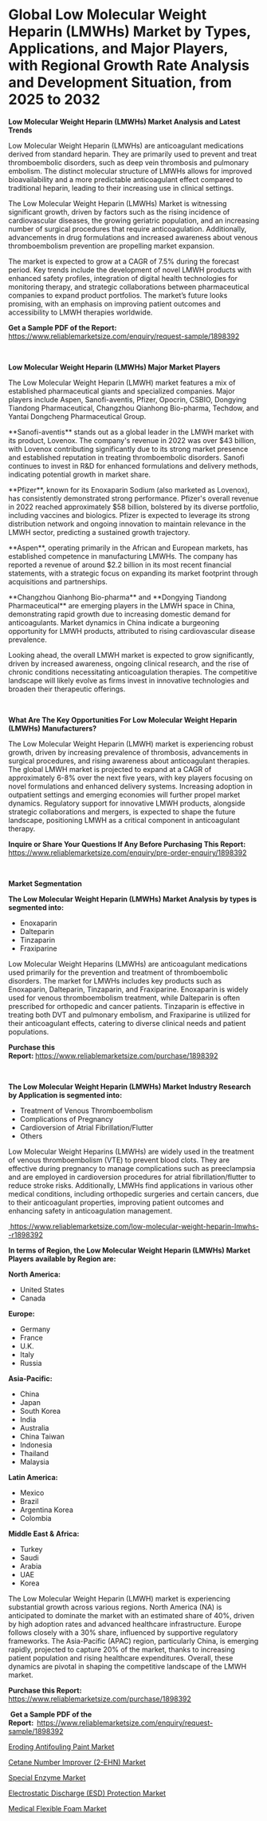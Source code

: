 <p><h1>Global Low Molecular Weight Heparin (LMWHs) Market by Types, Applications, and Major Players, with Regional Growth Rate Analysis and Development Situation, from 2025 to 2032</h1></p><p><strong>Low Molecular Weight Heparin (LMWHs) Market Analysis and Latest Trends</strong></p>
<p><p>Low Molecular Weight Heparin (LMWHs) are anticoagulant medications derived from standard heparin. They are primarily used to prevent and treat thromboembolic disorders, such as deep vein thrombosis and pulmonary embolism. The distinct molecular structure of LMWHs allows for improved bioavailability and a more predictable anticoagulant effect compared to traditional heparin, leading to their increasing use in clinical settings.</p><p>The Low Molecular Weight Heparin (LMWHs) Market is witnessing significant growth, driven by factors such as the rising incidence of cardiovascular diseases, the growing geriatric population, and an increasing number of surgical procedures that require anticoagulation. Additionally, advancements in drug formulations and increased awareness about venous thromboembolism prevention are propelling market expansion.</p><p>The market is expected to grow at a CAGR of 7.5% during the forecast period. Key trends include the development of novel LMWH products with enhanced safety profiles, integration of digital health technologies for monitoring therapy, and strategic collaborations between pharmaceutical companies to expand product portfolios. The market’s future looks promising, with an emphasis on improving patient outcomes and accessibility to LMWH therapies worldwide.</p></p>
<p><strong>Get a Sample PDF of the Report:&nbsp;</strong> <a href="https://www.reliablemarketsize.com/enquiry/request-sample/1898392?utm_campaign=1898&utm_medium=2&utm_source=Github&utm_content=ia&utm_term=04022025&utm_id=low-molecular-weight-heparin-lmwhs">https://www.reliablemarketsize.com/enquiry/request-sample/1898392</a></p>
<p>&nbsp;</p>
<p><strong>Low Molecular Weight Heparin (LMWHs) Major Market Players</strong></p>
<p><p>The Low Molecular Weight Heparin (LMWH) market features a mix of established pharmaceutical giants and specialized companies. Major players include Aspen, Sanofi-aventis, Pfizer, Opocrin, CSBIO, Dongying Tiandong Pharmaceutical, Changzhou Qianhong Bio-pharma, Techdow, and Yantai Dongcheng Pharmaceutical Group.</p><p>**Sanofi-aventis** stands out as a global leader in the LMWH market with its product, Lovenox. The company's revenue in 2022 was over $43 billion, with Lovenox contributing significantly due to its strong market presence and established reputation in treating thromboembolic disorders. Sanofi continues to invest in R&D for enhanced formulations and delivery methods, indicating potential growth in market share.</p><p>**Pfizer**, known for its Enoxaparin Sodium (also marketed as Lovenox), has consistently demonstrated strong performance. Pfizer's overall revenue in 2022 reached approximately $58 billion, bolstered by its diverse portfolio, including vaccines and biologics. Pfizer is expected to leverage its strong distribution network and ongoing innovation to maintain relevance in the LMWH sector, predicting a sustained growth trajectory.</p><p>**Aspen**, operating primarily in the African and European markets, has established competence in manufacturing LMWHs. The company has reported a revenue of around $2.2 billion in its most recent financial statements, with a strategic focus on expanding its market footprint through acquisitions and partnerships.</p><p>**Changzhou Qianhong Bio-pharma** and **Dongying Tiandong Pharmaceutical** are emerging players in the LMWH space in China, demonstrating rapid growth due to increasing domestic demand for anticoagulants. Market dynamics in China indicate a burgeoning opportunity for LMWH products, attributed to rising cardiovascular disease prevalence.</p><p>Looking ahead, the overall LMWH market is expected to grow significantly, driven by increased awareness, ongoing clinical research, and the rise of chronic conditions necessitating anticoagulation therapies. The competitive landscape will likely evolve as firms invest in innovative technologies and broaden their therapeutic offerings.</p></p>
<p>&nbsp;</p>
<p><strong>What Are The Key Opportunities For Low Molecular Weight Heparin (LMWHs) Manufacturers?</strong></p>
<p><p>The Low Molecular Weight Heparin (LMWH) market is experiencing robust growth, driven by increasing prevalence of thrombosis, advancements in surgical procedures, and rising awareness about anticoagulant therapies. The global LMWH market is projected to expand at a CAGR of approximately 6-8% over the next five years, with key players focusing on novel formulations and enhanced delivery systems. Increasing adoption in outpatient settings and emerging economies will further propel market dynamics. Regulatory support for innovative LMWH products, alongside strategic collaborations and mergers, is expected to shape the future landscape, positioning LMWH as a critical component in anticoagulant therapy.</p></p>
<p><strong>Inquire or Share Your Questions If Any Before Purchasing This Report:</strong> <a href="https://www.reliablemarketsize.com/enquiry/pre-order-enquiry/1898392?utm_campaign=1898&utm_medium=2&utm_source=Github&utm_content=ia&utm_term=04022025&utm_id=low-molecular-weight-heparin-lmwhs">https://www.reliablemarketsize.com/enquiry/pre-order-enquiry/1898392</a></p>
<p>&nbsp;</p>
<p><strong>Market Segmentation</strong></p>
<p><strong>The Low Molecular Weight Heparin (LMWHs) Market Analysis by types is segmented into:</strong></p>
<p><ul><li>Enoxaparin</li><li>Dalteparin</li><li>Tinzaparin</li><li>Fraxiparine</li></ul></p>
<p><p>Low Molecular Weight Heparins (LMWHs) are anticoagulant medications used primarily for the prevention and treatment of thromboembolic disorders. The market for LMWHs includes key products such as Enoxaparin, Dalteparin, Tinzaparin, and Fraxiparine. Enoxaparin is widely used for venous thromboembolism treatment, while Dalteparin is often prescribed for orthopedic and cancer patients. Tinzaparin is effective in treating both DVT and pulmonary embolism, and Fraxiparine is utilized for their anticoagulant effects, catering to diverse clinical needs and patient populations.</p></p>
<p><strong>Purchase this Report:&nbsp;</strong><a href="https://www.reliablemarketsize.com/purchase/1898392?utm_campaign=1898&utm_medium=2&utm_source=Github&utm_content=ia&utm_term=04022025&utm_id=low-molecular-weight-heparin-lmwhs">https://www.reliablemarketsize.com/purchase/1898392</a></p>
<p>&nbsp;</p>
<p><strong>The Low Molecular Weight Heparin (LMWHs) Market Industry Research by Application is segmented into:</strong></p>
<p><ul><li>Treatment of Venous Thromboembolism</li><li>Complications of Pregnancy</li><li>Cardioversion of Atrial Fibrillation/Flutter</li><li>Others</li></ul></p>
<p><p>Low Molecular Weight Heparins (LMWHs) are widely used in the treatment of venous thromboembolism (VTE) to prevent blood clots. They are effective during pregnancy to manage complications such as preeclampsia and are employed in cardioversion procedures for atrial fibrillation/flutter to reduce stroke risks. Additionally, LMWHs find applications in various other medical conditions, including orthopedic surgeries and certain cancers, due to their anticoagulant properties, improving patient outcomes and enhancing safety in anticoagulation management.</p></p>
<p><a href="https://www.reliablemarketsize.com/low-molecular-weight-heparin-lmwhs--r1898392?utm_campaign=1898&utm_medium=2&utm_source=Github&utm_content=ia&utm_term=04022025&utm_id=low-molecular-weight-heparin-lmwhs">&nbsp;https://www.reliablemarketsize.com/low-molecular-weight-heparin-lmwhs--r1898392</a></p>
<p><strong>In terms of Region, the Low Molecular Weight Heparin (LMWHs) Market Players available by Region are:</strong></p>
<p>
    <p> <strong> North America: </strong>
        <ul>
            <li>United States</li>
            <li>Canada</li>
        </ul>
        </p> 
    <p> <strong> Europe: </strong>
        <ul>
            <li>Germany</li>
            <li>France</li>
            <li>U.K.</li>
            <li>Italy</li>
            <li>Russia</li>
        </ul>
        </p> 
    <p> <strong> Asia-Pacific: </strong>
        <ul>
            <li>China</li>
            <li>Japan</li>
            <li>South Korea</li>
            <li>India</li>
            <li>Australia</li>
            <li>China Taiwan</li>
            <li>Indonesia</li>
            <li>Thailand</li>
            <li>Malaysia</li>
        </ul>
        </p> 
    <p> <strong> Latin America: </strong>
        <ul>
            <li>Mexico</li>
            <li>Brazil</li>
            <li>Argentina Korea</li>
            <li>Colombia</li>
        </ul>
        </p> 
    <p> <strong> Middle East & Africa: </strong>
        <ul>
            <li>Turkey</li>
            <li>Saudi</li>
            <li>Arabia</li>
            <li>UAE</li>
            <li>Korea</li>
        </ul>
    </p>
    </p>
<p><p>The Low Molecular Weight Heparin (LMWH) market is experiencing substantial growth across various regions. North America (NA) is anticipated to dominate the market with an estimated share of 40%, driven by high adoption rates and advanced healthcare infrastructure. Europe follows closely with a 30% share, influenced by supportive regulatory frameworks. The Asia-Pacific (APAC) region, particularly China, is emerging rapidly, projected to capture 20% of the market, thanks to increasing patient population and rising healthcare expenditures. Overall, these dynamics are pivotal in shaping the competitive landscape of the LMWH market.</p></p>
<p><strong>Purchase this Report: </strong><a href="https://www.reliablemarketsize.com/purchase/1898392?utm_campaign=1898&utm_medium=2&utm_source=Github&utm_content=ia&utm_term=04022025&utm_id=low-molecular-weight-heparin-lmwhs">https://www.reliablemarketsize.com/purchase/1898392</a></p>
<p>&nbsp;<strong>Get a Sample PDF of the Report:&nbsp;&nbsp;</strong><a href="https://www.reliablemarketsize.com/enquiry/request-sample/1898392?utm_campaign=1898&utm_medium=2&utm_source=Github&utm_content=ia&utm_term=04022025&utm_id=low-molecular-weight-heparin-lmwhs">https://www.reliablemarketsize.com/enquiry/request-sample/1898392</a></p>
<p><strong></strong></p>
<p><p><a href="https://www.linkedin.com/pulse/eroding-antifouling-paint-market-size-expansion-analysis-rvqgf?utm_campaign=1898&utm_medium=2&utm_source=Github&utm_content=ia&utm_term=04022025&utm_id=low-molecular-weight-heparin-lmwhs">Eroding Antifouling Paint Market</a></p><p><a href="https://github.com/briandahm87/Market-Research-Report-List-1/blob/main/cetane-number-improver-2-ehn-market.md?utm_campaign=1898&utm_medium=2&utm_source=Github&utm_content=ia&utm_term=04022025&utm_id=low-molecular-weight-heparin-lmwhs">Cetane Number Improver (2-EHN) Market</a></p><p><a href="https://www.linkedin.com/pulse/special-enzyme-market-global-regional-analysis-focus-region-aoqlf?utm_campaign=1898&utm_medium=2&utm_source=Github&utm_content=ia&utm_term=04022025&utm_id=low-molecular-weight-heparin-lmwhs">Special Enzyme Market</a></p><p><a href="https://github.com/muhjanaidu/Market-Research-Report-List-1/blob/main/electrostatic-discharge-esd-protection-market.md?utm_campaign=1898&utm_medium=2&utm_source=Github&utm_content=ia&utm_term=04022025&utm_id=low-molecular-weight-heparin-lmwhs">Electrostatic Discharge (ESD) Protection Market</a></p><p><a href="https://www.linkedin.com/pulse/future-revenue-growth-medical-flexible-foam-market-projected-6yhvf?utm_campaign=1898&utm_medium=2&utm_source=Github&utm_content=ia&utm_term=04022025&utm_id=low-molecular-weight-heparin-lmwhs">Medical Flexible Foam Market</a></p></p>